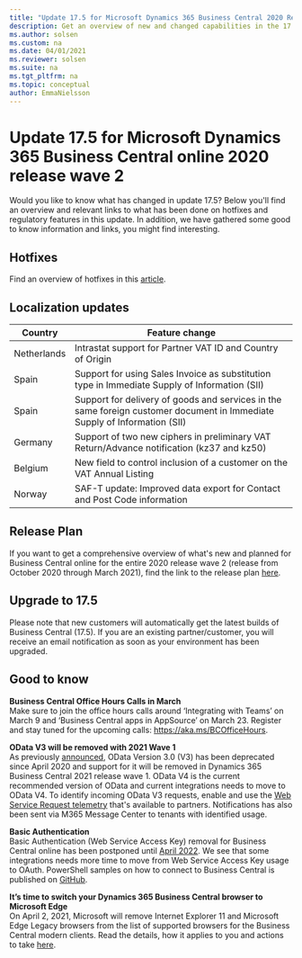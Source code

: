 ```yaml
---
title: "Update 17.5 for Microsoft Dynamics 365 Business Central 2020 Release Wave 2"
description: Get an overview of new and changed capabilities in the 17.5 update of Business Central online, which is part of 2020 release wave 2.
ms.author: solsen
ms.custom: na
ms.date: 04/01/2021
ms.reviewer: solsen
ms.suite: na
ms.tgt_pltfrm: na
ms.topic: conceptual
author: EmmaNielsson
---
```


# Update 17.5 for Microsoft Dynamics 365 Business Central online 2020 release wave 2

Would you like to know what has changed in update 17.5? Below you'll find an overview and relevant links to what has been done on hotfixes and regulatory features in this update. In addition, we have gathered some good to know information and links, you might find interesting.

## Hotfixes
Find an overview of hotfixes in this [article](https://support.microsoft.com/office/update-17-5-for-microsoft-dynamics-365-business-central-2020-release-wave-2-application-build-17-5-22499-22546-platform-build-17-0-22463-22540-94cdc7cc-0aaf-43cd-a070-c9c9f1147679?ui=en-US&rs=en-US&ad=US).

## Localization updates 

| Country| Feature change |
|-------------|--------------|
Netherlands | Intrastat support for Partner VAT ID and Country of Origin|
|Spain | Support for using Sales Invoice as substitution type in Immediate Supply of Information (SII) |
Spain | Support for delivery of goods and services in the same foreign customer document in Immediate Supply of Information (SII) |
Germany | Support of two new ciphers in preliminary VAT Return/Advance notification (kz37 and kz50)
Belgium| New field to control inclusion of a customer on the VAT Annual Listing
Norway| SAF-T update: Improved data export for Contact and Post Code information

## Release Plan
If you want to get a comprehensive overview of what's new and planned for Business Central online for the entire 2020 release wave 2 (release from October 2020 through March 2021), find the link to the release plan [here](/dynamics365-release-plan/2020wave2/smb/dynamics365-business-central/planned-features).


## Upgrade to 17.5
Please note that new customers will automatically get the latest builds of Business Central (17.5). If you are an existing partner/customer, you will receive an email notification as soon as your environment has been upgraded.

## Good to know

**Business Central Office Hours Calls in March**  
Make sure to join the office hours calls around ‘Integrating with Teams’ on March 9 and ‘Business Central apps in AppSource’ on March 23. Register and stay tuned for the upcoming calls: https://aka.ms/BCOfficeHours. 

**OData V3 will be removed with 2021 Wave 1**  
As previously [announced](https://nam06.safelinks.protection.outlook.com/?url=https%3A%2F%2Fdocs.microsoft.com%2Fen-us%2Fdynamics365%2Fbusiness-central%2Fdev-itpro%2Fupgrade%2Fdeprecated-features-w1%23odata-v3&data=04%7C01%7Ca-emniel%40microsoft.com%7C7aa180a3769141bff89f08d8c6a2c84e%7C72f988bf86f141af91ab2d7cd011db47%7C1%7C0%7C637477749732577916%7CUnknown%7CTWFpbGZsb3d8eyJWIjoiMC4wLjAwMDAiLCJQIjoiV2luMzIiLCJBTiI6Ik1haWwiLCJXVCI6Mn0%3D%7C1000&sdata=iOEIW2bGcGMS3Q8kCjNDpk5pzGg5Vl4PXDBNtiZOF0Y%3D&reserved=0), OData Version 3.0 (V3) has been deprecated since April 2020 and support for it will be removed in Dynamics 365 Business Central 2021 release wave 1. OData V4 is the current recommended version of OData and current integrations needs to move to OData V4. To identify incoming OData V3 requests, enable and use the [Web Service Request telemetry](https://nam06.safelinks.protection.outlook.com/?url=https%3A%2F%2Fdocs.microsoft.com%2Fen-us%2Fdynamics365%2Fbusiness-central%2Fdev-itpro%2Fadministration%2Ftelemetry-webservices-trace&data=04%7C01%7Ca-emniel%40microsoft.com%7C7aa180a3769141bff89f08d8c6a2c84e%7C72f988bf86f141af91ab2d7cd011db47%7C1%7C0%7C637477749732577916%7CUnknown%7CTWFpbGZsb3d8eyJWIjoiMC4wLjAwMDAiLCJQIjoiV2luMzIiLCJBTiI6Ik1haWwiLCJXVCI6Mn0%3D%7C1000&sdata=1IbqoCHPSLXvT8%2FfRxJX252f5Bvtpn6bMZknet0wx2o%3D&reserved=0) that's available to partners. Notifications has also been sent via M365 Message Center to tenants with identified usage.

**Basic Authentication**  
Basic Authentication (Web Service Access Key) removal for Business Central online has been postponed until [April 2022](../upgrade/deprecated-features-w1.md). We see that some integrations needs more time to move from Web Service Access Key usage to OAuth. PowerShell samples on how to connect to Business Central is published on [GitHub](https://github.com/microsoft/BCTech/tree/master/samples/PSOAuthBCAccess). 

**It’s time to switch your Dynamics 365 Business Central browser to Microsoft Edge**  
On April 2, 2021, Microsoft will remove Internet Explorer 11 and Microsoft Edge Legacy browsers from the list of supported browsers for the Business Central modern clients. Read the details, how it applies to you and actions to take [here](https://cloudblogs.microsoft.com/dynamics365/it/2020/08/21/its-time-to-switch-your-dynamics-365-business-central-browser-to-microsoft-edge/).